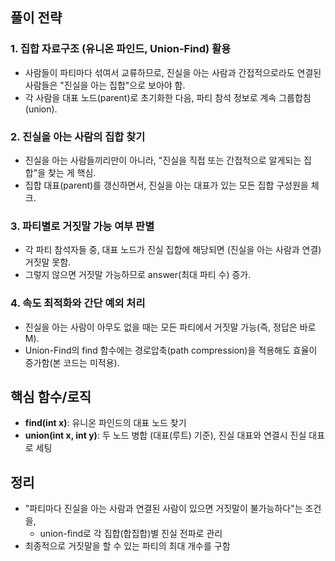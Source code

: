 ## 풀이 전략

### 1. **집합 자료구조 (유니온 파인드, Union-Find) 활용**
- 사람들이 파티마다 섞여서 교류하므로, 진실을 아는 사람과 간접적으로라도 연결된 사람들은 "진실을 아는 집합"으로 보아야 함.
- 각 사람을 대표 노드(parent)로 초기화한 다음, 파티 참석 정보로 계속 그룹합침(union).

### 2. **진실을 아는 사람의 집합 찾기**
- 진실을 아는 사람들끼리만이 아니라, "진실을 직접 또는 간접적으로 알게되는 집합"을 찾는 게 핵심.
- 집합 대표(parent)를 갱신하면서, 진실을 아는 대표가 있는 모든 집합 구성원을 체크.

### 3. **파티별로 거짓말 가능 여부 판별**
- 각 파티 참석자들 중, 대표 노드가 진실 집합에 해당되면 (진실을 아는 사람과 연결) 거짓말 못함.
- 그렇지 않으면 거짓말 가능하므로 answer(최대 파티 수) 증가.

### 4. **속도 최적화와 간단 예외 처리**
- 진실을 아는 사람이 아무도 없을 때는 모든 파티에서 거짓말 가능(즉, 정답은 바로 M).
- Union-Find의 find 함수에는 경로압축(path compression)을 적용해도 효율이 증가함(본 코드는 미적용).

## 핵심 함수/로직
- **find(int x)**: 유니온 파인드의 대표 노드 찾기
- **union(int x, int y)**: 두 노드 병합 (대표(루트) 기준), 진실 대표와 연결시 진실 대표로 세팅

## 정리
- "파티마다 진실을 아는 사람과 연결된 사람이 있으면 거짓말이 불가능하다"는 조건을,
    - union-find로 각 집합(합집합)별 진실 전파로 관리
- 최종적으로 거짓말을 할 수 있는 파티의 최대 개수를 구함